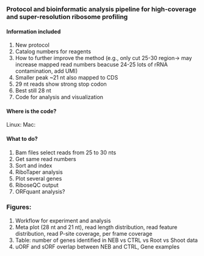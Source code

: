 ### Protocol and bioinformatic analysis pipeline for high-coverage and super-resolution ribosome profiling  

#### Information included
1. New protocol  
2. Catalog numbers for reagents
3. How to further improve the method (e.g., only cut 25-30 region-> may increase mapped read numbers beacuse 24-25 lots of rRNA contamination, add UMI)
4. Smaller peak ~21 nt also mapped to CDS
5. 29 nt reads show strong stop codon
6. Best still 28 nt  
7. Code for analysis and visualization

#### Where is the code?
Linux: 
Mac:

#### What to do?
1. Bam files select reads from 25 to 30 nts
2. Get same read numbers
3. Sort and index
4. RiboTaper analysis
5. Plot several genes
6. RiboseQC output
7. ORFquant analysis?

### Figures:
1. Workflow for experiment and analysis
2. Meta plot (28 nt and 21 nt), read length distribution, read feature distribution, read P-site coverage, per frame coverage
3. Table: number of genes identified in NEB vs CTRL vs Root vs Shoot data
4. uORF and sORF overlap between NEB and CTRL, Gene examples
















